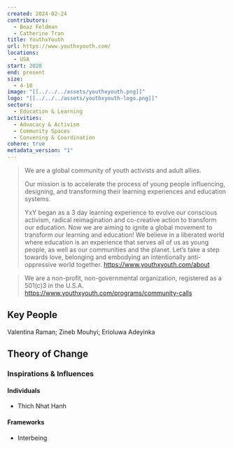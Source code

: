 ```yaml
---
created: 2024-02-24
contributors:
  - Boaz Feldman
  - Catherine Tran
title: YouthxYouth
url: https://www.youthxyouth.com/
locations:
  - USA
start: 2020
end: present
size:
  - 4-10
image: "[[../../../assets/youthxyouth.png]]"
logo: "[[../../../assets/youthxyouth-logo.png]]"
sectors:
  - Education & Learning
activities:
  - Advocacy & Activism
  - Community Spaces
  - Convening & Coordination
cohere: true
metadata_version: "1"
---
```

>We are a global community of youth activists and adult allies.
>
>Our mission is to accelerate the process of young people influencing, designing, and transforming their learning experiences and education systems.
>
>YxY began as a 3 day learning experience to evolve our conscious activism, radical reimagination and co-creative action to transform our education.  Now we are aiming to ignite a global movement to transform our learning and education!  We believe in a liberated world where education is an experience that serves all of us as young people, as well as our communities and the planet.  Let’s take a step towards love, belonging and embodying an intentionally anti-oppressive world together.
https://www.youthxyouth.com/about

>We are a non-profit, non-governmental organization, registered as a 501(c)3 in the U.S.A.
https://www.youthxyouth.com/programs/community-calls
## Key People

Valentina Raman; Zineb Mouhyi; Erioluwa Adeyinka

## Theory of Change

### Inspirations & Influences

#### Individuals

- Thich Nhat Hanh

#### Frameworks

- Interbeing









